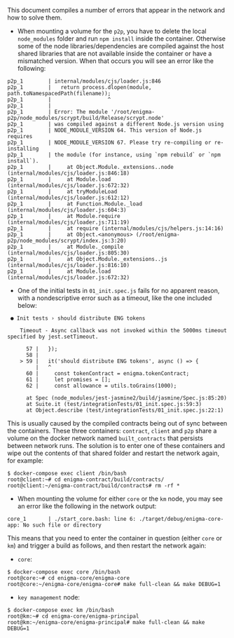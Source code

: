 This document compiles a number of errors that appear in the network and how to solve them.

* When mounting a volume for the `p2p`, you have to delete the local `node_modules` folder and run `npm install` inside the container. Otherwise some of the node libraries/dependencies are compiled against the host shared libraries that are not available inside the container or have a mismatched version. When that occurs you will see an error like the following:

```
p2p_1        | internal/modules/cjs/loader.js:846
p2p_1        |   return process.dlopen(module, path.toNamespacedPath(filename));
p2p_1        |                  ^
p2p_1        | 
p2p_1        | Error: The module '/root/enigma-p2p/node_modules/scrypt/build/Release/scrypt.node'
p2p_1        | was compiled against a different Node.js version using
p2p_1        | NODE_MODULE_VERSION 64. This version of Node.js requires
p2p_1        | NODE_MODULE_VERSION 67. Please try re-compiling or re-installing
p2p_1        | the module (for instance, using `npm rebuild` or `npm install`).
p2p_1        |     at Object.Module._extensions..node (internal/modules/cjs/loader.js:846:18)
p2p_1        |     at Module.load (internal/modules/cjs/loader.js:672:32)
p2p_1        |     at tryModuleLoad (internal/modules/cjs/loader.js:612:12)
p2p_1        |     at Function.Module._load (internal/modules/cjs/loader.js:604:3)
p2p_1        |     at Module.require (internal/modules/cjs/loader.js:711:19)
p2p_1        |     at require (internal/modules/cjs/helpers.js:14:16)
p2p_1        |     at Object.<anonymous> (/root/enigma-p2p/node_modules/scrypt/index.js:3:20)
p2p_1        |     at Module._compile (internal/modules/cjs/loader.js:805:30)
p2p_1        |     at Object.Module._extensions..js (internal/modules/cjs/loader.js:816:10)
p2p_1        |     at Module.load (internal/modules/cjs/loader.js:672:32)
```

* One of the initial tests in `01_init.spec.js` fails for no apparent reason, with a nondescriptive error such as a timeout, like the one included below:
```
 ● Init tests › should distribute ENG tokens

    Timeout - Async callback was not invoked within the 5000ms timeout specified by jest.setTimeout.

      57 |   });
      58 | 
    > 59 |   it('should distribute ENG tokens', async () => {
         |   ^
      60 |     const tokenContract = enigma.tokenContract;
      61 |     let promises = [];
      62 |     const allowance = utils.toGrains(1000);

      at Spec (node_modules/jest-jasmine2/build/jasmine/Spec.js:85:20)
      at Suite.it (test/integrationTests/01_init.spec.js:59:3)
      at Object.describe (test/integrationTests/01_init.spec.js:22:1)
```
This is usually caused by the compiled contracts being out of sync between the containers. These three containers: `contract`, `client` and `p2p` share a volume on the docker network named `built_contracts` that persists between network runs. The solution is to enter one of these containers and wipe out the contents of that shared folder and restart the network again, for example:
```
$ docker-compose exec client /bin/bash
root@client:~# cd enigma-contract/build/contracts/
root@client:~/enigma-contract/build/contracts# rm -rf *
```

* When mounting the volume for either `core` or the `km` node, you may see an error like the following in the network output:
```
core_1       | ./start_core.bash: line 6: ./target/debug/enigma-core-app: No such file or directory
```
This means that you need to enter the container in question (either `core` or `km`) and trigger a build as follows, and then restart the network again:
- `core`:
 ```
 $ docker-compose exec core /bin/bash
 root@core:~# cd enigma-core/enigma-core
 root@core:~/enigma-core/enigma-core# make full-clean && make DEBUG=1
 ```
- `key management` node:
 ```
 $ docker-compose exec km /bin/bash
 root@km:~# cd enigma-core/enigma-principal
 root@km:~/enigma-core/enigma-principal# make full-clean && make DEBUG=1
 ```
